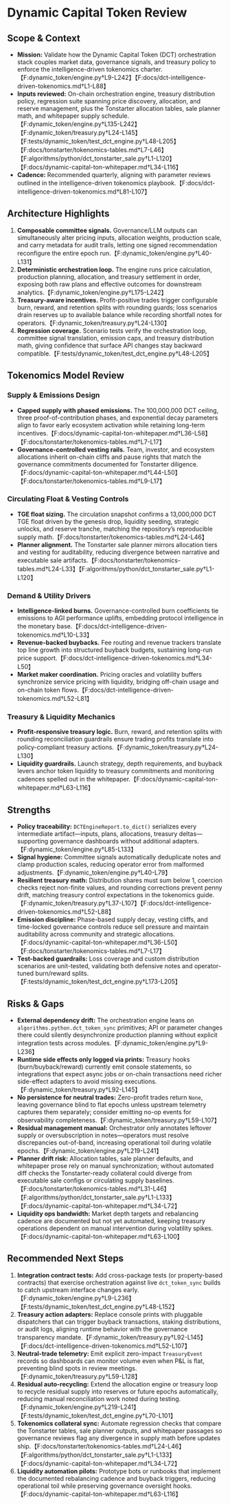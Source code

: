 # Dynamic Capital Token Review

## Scope & Context

- **Mission:** Validate how the Dynamic Capital Token (DCT) orchestration stack
  couples market data, governance signals, and treasury policy to enforce the
  intelligence-driven tokenomics
  charter.【F:dynamic_token/engine.py†L9-L242】【F:docs/dct-intelligence-driven-tokenomics.md†L1-L88】
- **Inputs reviewed:** On-chain orchestration engine, treasury distribution
  policy, regression suite spanning price discovery, allocation, and reserve
  management, plus the Tonstarter allocation tables, sale planner math, and
  whitepaper supply
  schedule.【F:dynamic_token/engine.py†L135-L242】【F:dynamic_token/treasury.py†L24-L145】【F:tests/dynamic_token/test_dct_engine.py†L48-L205】【F:docs/tonstarter/tokenomics-tables.md†L7-L46】【F:algorithms/python/dct_tonstarter_sale.py†L1-L120】【F:docs/dynamic-capital-ton-whitepaper.md†L34-L116】
- **Cadence:** Recommended quarterly, aligning with parameter reviews outlined
  in the intelligence-driven tokenomics
  playbook.【F:docs/dct-intelligence-driven-tokenomics.md†L81-L107】

## Architecture Highlights

1. **Composable committee signals.** Governance/LLM outputs can simultaneously
   alter pricing inputs, allocation weights, production scale, and carry
   metadata for audit trails, letting one signed recommendation reconfigure the
   entire epoch run.【F:dynamic_token/engine.py†L40-L131】
2. **Deterministic orchestration loop.** The engine runs price calculation,
   production planning, allocation, and treasury settlement in order, exposing
   both raw plans and effective outcomes for downstream
   analytics.【F:dynamic_token/engine.py†L175-L242】
3. **Treasury-aware incentives.** Profit-positive trades trigger configurable
   burn, reward, and retention splits with rounding guards; loss scenarios drain
   reserves up to available balance while recording shortfall notes for
   operators.【F:dynamic_token/treasury.py†L24-L130】
4. **Regression coverage.** Scenario tests verify the orchestration loop,
   committee signal translation, emission caps, and treasury distribution math,
   giving confidence that surface API changes stay backward
   compatible.【F:tests/dynamic_token/test_dct_engine.py†L48-L205】

## Tokenomics Model Review

### Supply & Emissions Design

- **Capped supply with phased emissions.** The 100,000,000 DCT ceiling, three
  proof-of-contribution phases, and exponential decay parameters align to favor
  early ecosystem activation while retaining long-term
  incentives.【F:docs/dynamic-capital-ton-whitepaper.md†L36-L58】【F:docs/tonstarter/tokenomics-tables.md†L7-L17】
- **Governance-controlled vesting rails.** Team, investor, and ecosystem
  allocations inherit on-chain cliffs and pause rights that match the governance
  commitments documented for Tonstarter
  diligence.【F:docs/dynamic-capital-ton-whitepaper.md†L44-L50】【F:docs/tonstarter/tokenomics-tables.md†L9-L17】

### Circulating Float & Vesting Controls

- **TGE float sizing.** The circulation snapshot confirms a 13,000,000 DCT TGE
  float driven by the genesis drop, liquidity seeding, strategic unlocks, and
  reserve tranche, matching the repository’s reproducible supply
  math.【F:docs/tonstarter/tokenomics-tables.md†L24-L46】
- **Planner alignment.** The Tonstarter sale planner mirrors allocation tiers
  and vesting for auditability, reducing divergence between narrative and
  executable sale
  artifacts.【F:docs/tonstarter/tokenomics-tables.md†L24-L33】【F:algorithms/python/dct_tonstarter_sale.py†L1-L120】

### Demand & Utility Drivers

- **Intelligence-linked burns.** Governance-controlled burn coefficients tie
  emissions to AGI performance uplifts, embedding protocol intelligence in the
  monetary base.【F:docs/dct-intelligence-driven-tokenomics.md†L10-L33】
- **Revenue-backed buybacks.** Fee routing and revenue trackers translate top
  line growth into structured buyback budgets, sustaining long-run price
  support.【F:docs/dct-intelligence-driven-tokenomics.md†L34-L50】
- **Market maker coordination.** Pricing oracles and volatility buffers
  synchronize service pricing with liquidity, bridging off-chain usage and
  on-chain token flows.【F:docs/dct-intelligence-driven-tokenomics.md†L52-L81】

### Treasury & Liquidity Mechanics

- **Profit-responsive treasury logic.** Burn, reward, and retention splits with
  rounding reconciliation guardrails ensure trading profits translate into
  policy-compliant treasury actions.【F:dynamic_token/treasury.py†L24-L130】
- **Liquidity guardrails.** Launch strategy, depth requirements, and buyback
  levers anchor token liquidity to treasury commitments and monitoring cadences
  spelled out in the
  whitepaper.【F:docs/dynamic-capital-ton-whitepaper.md†L63-L116】

## Strengths

- **Policy traceability:** `DCTEngineReport.to_dict()` serializes every
  intermediate artifact—inputs, plans, allocations, treasury deltas—supporting
  governance dashboards without additional
  adapters.【F:dynamic_token/engine.py†L85-L133】
- **Signal hygiene:** Committee signals automatically deduplicate notes and
  clamp production scales, reducing operator error from malformed
  adjustments.【F:dynamic_token/engine.py†L40-L79】
- **Resilient treasury math:** Distribution shares must sum below 1, coercion
  checks reject non-finite values, and rounding corrections prevent penny drift,
  matching treasury control expectations in the tokenomics
  guide.【F:dynamic_token/treasury.py†L37-L107】【F:docs/dct-intelligence-driven-tokenomics.md†L52-L88】
- **Emission discipline:** Phase-based supply decay, vesting cliffs, and
  time-locked governance controls reduce sell pressure and maintain auditability
  across community and strategic
  allocations.【F:docs/dynamic-capital-ton-whitepaper.md†L36-L50】【F:docs/tonstarter/tokenomics-tables.md†L7-L17】
- **Test-backed guardrails:** Loss coverage and custom distribution scenarios
  are unit-tested, validating both defensive notes and operator-tuned
  burn/reward splits.【F:tests/dynamic_token/test_dct_engine.py†L173-L205】

## Risks & Gaps

- **External dependency drift:** The orchestration engine leans on
  `algorithms.python.dct_token_sync` primitives; API or parameter changes there
  could silently desynchronize production planning without explicit integration
  tests across modules.【F:dynamic_token/engine.py†L9-L236】
- **Runtime side effects only logged via prints:** Treasury hooks
  (burn/buyback/reward) currently emit console statements, so integrations that
  expect async jobs or on-chain transactions need richer side-effect adapters to
  avoid missing executions.【F:dynamic_token/treasury.py†L92-L145】
- **No persistence for neutral trades:** Zero-profit trades return `None`,
  leaving governance blind to flat epochs unless upstream telemetry captures
  them separately; consider emitting no-op events for observability
  completeness.【F:dynamic_token/treasury.py†L59-L107】
- **Residual management manual:** Orchestrator only annotates leftover supply or
  oversubscription in notes—operators must resolve discrepancies out-of-band,
  increasing operational toil during volatile
  epochs.【F:dynamic_token/engine.py†L219-L241】
- **Planner drift risk:** Allocation tables, sale planner defaults, and
  whitepaper prose rely on manual synchronization; without automated diff checks
  the Tonstarter-ready collateral could diverge from executable sale configs or
  circulating supply
  baselines.【F:docs/tonstarter/tokenomics-tables.md†L31-L46】【F:algorithms/python/dct_tonstarter_sale.py†L1-L133】【F:docs/dynamic-capital-ton-whitepaper.md†L34-L72】
- **Liquidity ops bandwidth:** Market depth targets and rebalancing cadence are
  documented but not yet automated, keeping treasury operations dependent on
  manual intervention during volatility
  spikes.【F:docs/dynamic-capital-ton-whitepaper.md†L63-L100】

## Recommended Next Steps

1. **Integration contract tests:** Add cross-package tests (or property-based
   contracts) that exercise orchestration against live `dct_token_sync` builds
   to catch upstream interface changes
   early.【F:dynamic_token/engine.py†L9-L236】【F:tests/dynamic_token/test_dct_engine.py†L48-L152】
2. **Treasury action adapters:** Replace console prints with pluggable
   dispatchers that can trigger buyback transactions, staking distributions, or
   audit logs, aligning runtime behavior with the governance transparency
   mandate.【F:dynamic_token/treasury.py†L92-L145】【F:docs/dct-intelligence-driven-tokenomics.md†L52-L107】
3. **Neutral-trade telemetry:** Emit explicit zero-impact `TreasuryEvent`
   records so dashboards can monitor volume even when P&L is flat, preventing
   blind spots in review meetings.【F:dynamic_token/treasury.py†L59-L128】
4. **Residual auto-recycling:** Extend the allocation engine or treasury loop to
   recycle residual supply into reserves or future epochs automatically,
   reducing manual reconciliation work noted during
   testing.【F:dynamic_token/engine.py†L219-L241】【F:tests/dynamic_token/test_dct_engine.py†L70-L101】
5. **Tokenomics collateral sync:** Automate regression checks that compare the
   Tonstarter tables, sale planner outputs, and whitepaper passages so
   governance reviews flag any divergence in supply math before updates
   ship.【F:docs/tonstarter/tokenomics-tables.md†L24-L46】【F:algorithms/python/dct_tonstarter_sale.py†L1-L133】【F:docs/dynamic-capital-ton-whitepaper.md†L34-L72】
6. **Liquidity automation pilots:** Prototype bots or runbooks that implement
   the documented rebalancing cadence and buyback triggers, reducing operational
   toil while preserving governance oversight
   hooks.【F:docs/dynamic-capital-ton-whitepaper.md†L63-L116】
